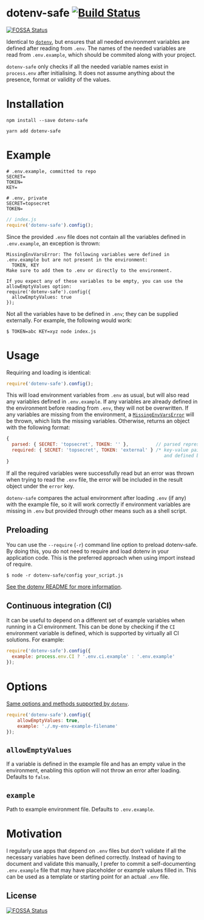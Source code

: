 # dotenv-safe [![Build Status](https://travis-ci.org/rolodato/dotenv-safe.svg)](https://travis-ci.org/rolodato/dotenv-safe)
[![FOSSA Status](https://app.fossa.com/api/projects/git%2Bgithub.com%2Frolodato%2Fdotenv-safe.svg?type=shield)](https://app.fossa.com/projects/git%2Bgithub.com%2Frolodato%2Fdotenv-safe?ref=badge_shield)

Identical to [`dotenv`](https://github.com/motdotla/dotenv), but ensures that all needed environment variables are defined after reading from `.env`.
The names of the needed variables are read from `.env.example`, which should be commited along with your project.

`dotenv-safe` only checks if all the needed variable names exist in `process.env` after initialising. It does not assume anything about the presence, format or validity of the values.

# Installation

```
npm install --save dotenv-safe
```

```
yarn add dotenv-safe
```

# Example

```dosini
# .env.example, committed to repo
SECRET=
TOKEN=
KEY=
```

```dosini
# .env, private
SECRET=topsecret
TOKEN=
```

```js
// index.js
require('dotenv-safe').config();
```

Since the provided `.env` file does not contain all the variables defined in
`.env.example`, an exception is thrown:

```
MissingEnvVarsError: The following variables were defined in .env.example but are not present in the environment:
  TOKEN, KEY
Make sure to add them to .env or directly to the environment.

If you expect any of these variables to be empty, you can use the allowEmptyValues option:
require('dotenv-safe').config({
  allowEmptyValues: true
});
```

Not all the variables have to be defined in `.env`; they can be supplied externally.
For example, the following would work:

```
$ TOKEN=abc KEY=xyz node index.js
```

# Usage

Requiring and loading is identical:

```js
require('dotenv-safe').config();
```

This will load environment variables from `.env` as usual, but will also read any variables defined in `.env.example`.
If any variables are already defined in the environment before reading from `.env`, they will not be overwritten.
If any variables are missing from the environment, a [`MissingEnvVarsError`](MissingEnvVarsError.js) will be thrown, which lists the missing variables.
Otherwise, returns an object with the following format:

```js
{
  parsed: { SECRET: 'topsecret', TOKEN: '' },          // parsed representation of .env
  required: { SECRET: 'topsecret', TOKEN: 'external' } /* key-value pairs required by .env.example
                                                          and defined by environment */
}
```

If all the required variables were successfully read but an error was thrown when trying to read the `.env` file, the error will be included in the result object under the `error` key.

`dotenv-safe` compares the actual environment after loading `.env` (if any) with the example file, so it will work correctly if environment variables are missing in `.env` but provided through other means such as a shell script.

## Preloading

You can use the `--require` (`-r`) command line option to preload dotenv-safe.
By doing this, you do not need to require and load dotenv in your application code.
This is the preferred approach when using import instead of require.

```
$ node -r dotenv-safe/config your_script.js
```

[See the dotenv README for more information]((https://github.com/motdotla/dotenv#preload)).

## Continuous integration (CI)

It can be useful to depend on a different set of example variables when running in a CI environment.
This can be done by checking if the `CI` environment variable is defined, which is supported by virtually all CI solutions.
For example:

```js
require('dotenv-safe').config({
  example: process.env.CI ? '.env.ci.example' : '.env.example'
});
```

# Options

[Same options and methods supported by `dotenv`](https://github.com/motdotla/dotenv#options).

```js
require('dotenv-safe').config({
    allowEmptyValues: true,
    example: './.my-env-example-filename'
});
```

## `allowEmptyValues`

If a variable is defined in the example file and has an empty value in the environment, enabling this option will not throw an error after loading.
Defaults to `false`.

## `example`

Path to example environment file.
Defaults to `.env.example`.

# Motivation

I regularly use apps that depend on `.env` files but don't validate if all the necessary variables have been defined correctly.
Instead of having to document and validate this manually, I prefer to commit a self-documenting `.env.example` file that may have placeholder or example values filled in. This can be used as a template or starting point for an actual `.env` file.


## License
[![FOSSA Status](https://app.fossa.com/api/projects/git%2Bgithub.com%2Frolodato%2Fdotenv-safe.svg?type=large)](https://app.fossa.com/projects/git%2Bgithub.com%2Frolodato%2Fdotenv-safe?ref=badge_large)